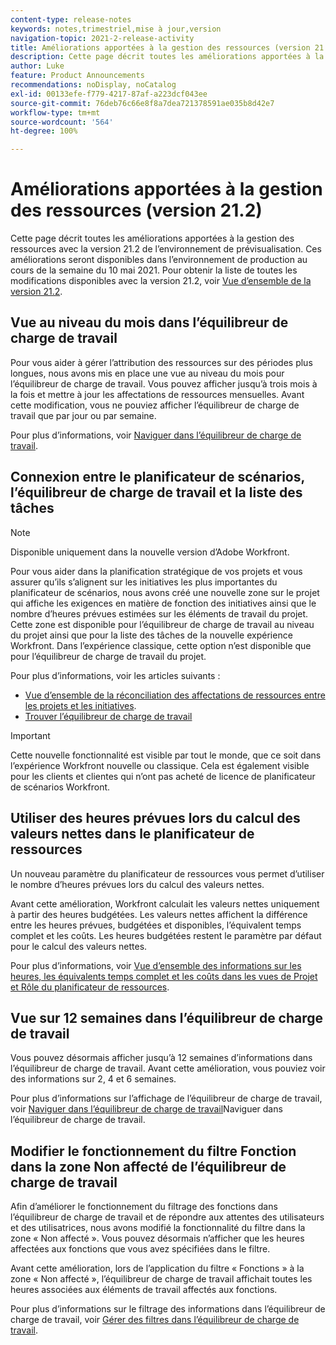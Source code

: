 ```yaml
---
content-type: release-notes
keywords: notes,trimestriel,mise à jour,version
navigation-topic: 2021-2-release-activity
title: Améliorations apportées à la gestion des ressources (version 21.2)
description: Cette page décrit toutes les améliorations apportées à la gestion des ressources avec la version 21.2 de l’environnement de prévisualisation. Ces améliorations seront disponibles dans l’environnement de production au cours de la semaine du 10 mai 2021. Pour obtenir la liste de toutes les modifications disponibles avec la version 21.2, voir Vue d’ensemble de la version 21.2.
author: Luke
feature: Product Announcements
recommendations: noDisplay, noCatalog
exl-id: 00133efe-f779-4217-87af-a223dcf043ee
source-git-commit: 76deb76c66e8f8a7dea721378591ae035b8d42e7
workflow-type: tm+mt
source-wordcount: '564'
ht-degree: 100%

---
```


# Améliorations apportées à la gestion des ressources (version 21.2)

Cette page décrit toutes les améliorations apportées à la gestion des ressources avec la version 21.2 de l’environnement de prévisualisation. Ces améliorations seront disponibles dans l’environnement de production au cours de la semaine du 10 mai 2021. Pour obtenir la liste de toutes les modifications disponibles avec la version 21.2, voir [Vue d’ensemble de la version 21.2](../../../product-announcements/product-releases/21.2-release-activity/21-2-release-overview.md).

## Vue au niveau du mois dans l’équilibreur de charge de travail

Pour vous aider à gérer l’attribution des ressources sur des périodes plus longues, nous avons mis en place une vue au niveau du mois pour l’équilibreur de charge de travail. Vous pouvez afficher jusqu’à trois mois à la fois et mettre à jour les affectations de ressources mensuelles. Avant cette modification, vous ne pouviez afficher l’équilibreur de charge de travail que par jour ou par semaine.

Pour plus d’informations, voir [Naviguer dans l’équilibreur de charge de travail](../../../resource-mgmt/workload-balancer/navigate-the-workload-balancer.md).

## Connexion entre le planificateur de scénarios, l’équilibreur de charge de travail et la liste des tâches

>[!NOTE]
>
>Disponible uniquement dans la nouvelle version d’Adobe Workfront.

Pour vous aider dans la planification stratégique de vos projets et vous assurer qu’ils s’alignent sur les initiatives les plus importantes du planificateur de scénarios, nous avons créé une nouvelle zone sur le projet qui affiche les exigences en matière de fonction des initiatives ainsi que le nombre d’heures prévues estimées sur les éléments de travail du projet. Cette zone est disponible pour l’équilibreur de charge de travail au niveau du projet ainsi que pour la liste des tâches de la nouvelle expérience Workfront. Dans l’expérience classique, cette option n’est disponible que pour l’équilibreur de charge de travail du projet.

Pour plus d’informations, voir les articles suivants :

* [Vue d’ensemble de la réconciliation des affectations de ressources entre les projets et les initiatives](../../../scenario-planner/overview-reconcile-allocations-between-projects-initiatives.md).
* [Trouver l’équilibreur de charge de travail](../../../resource-mgmt/workload-balancer/navigate-the-workload-balancer.md)

>[!IMPORTANT]
>
>Cette nouvelle fonctionnalité est visible par tout le monde, que ce soit dans l’expérience Workfront nouvelle ou classique. Cela est également visible pour les clients et clientes qui n’ont pas acheté de licence de planificateur de scénarios Workfront.

## Utiliser des heures prévues lors du calcul des valeurs nettes dans le planificateur de ressources

Un nouveau paramètre du planificateur de ressources vous permet d’utiliser le nombre d’heures prévues lors du calcul des valeurs nettes.

Avant cette amélioration, Workfront calculait les valeurs nettes uniquement à partir des heures budgétées. Les valeurs nettes affichent la différence entre les heures prévues, budgétées et disponibles, l’équivalent temps complet et les coûts. Les heures budgétées restent le paramètre par défaut pour le calcul des valeurs nettes.

Pour plus d’informations, voir [Vue d’ensemble des informations sur les heures, les équivalents temps complet et les coûts dans les vues de Projet et Rôle du planificateur de ressources](../../../resource-mgmt/resource-planning/overview-of-planner-hour-fte-cost-information-in-role-project-views.md).

## Vue sur 12 semaines dans l’équilibreur de charge de travail

Vous pouvez désormais afficher jusqu’à 12 semaines d’informations dans l’équilibreur de charge de travail. Avant cette amélioration, vous pouviez voir des informations sur 2, 4 et 6 semaines.

Pour plus d’informations sur l’affichage de l’équilibreur de charge de travail, voir [Naviguer dans l’équilibreur de charge de travail](../../../resource-mgmt/workload-balancer/navigate-the-workload-balancer.md)Naviguer dans l’équilibreur de charge de travail.

## Modifier le fonctionnement du filtre Fonction dans la zone Non affecté de l’équilibreur de charge de travail

Afin d’améliorer le fonctionnement du filtrage des fonctions dans l’équilibreur de charge de travail et de répondre aux attentes des utilisateurs et des utilisatrices, nous avons modifié la fonctionnalité du filtre dans la zone « Non affecté ». Vous pouvez désormais n’afficher que les heures affectées aux fonctions que vous avez spécifiées dans le filtre.

Avant cette amélioration, lors de l’application du filtre « Fonctions » à la zone « Non affecté », l’équilibreur de charge de travail affichait toutes les heures associées aux éléments de travail affectés aux fonctions.

Pour plus d’informations sur le filtrage des informations dans l’équilibreur de charge de travail, voir [Gérer des filtres dans l’équilibreur de charge de travail](../../../resource-mgmt/workload-balancer/filter-information-workload-balancer.md).
